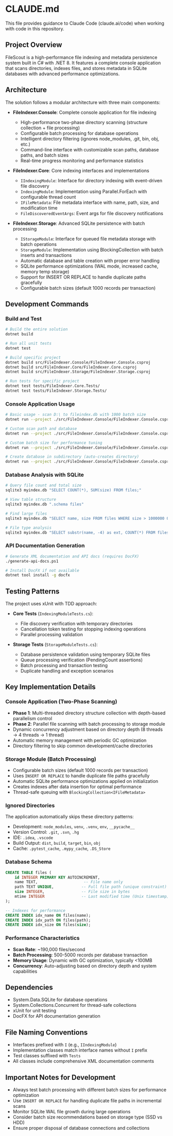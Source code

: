 # CLAUDE.md

This file provides guidance to Claude Code (claude.ai/code) when working with code in this repository.

## Project Overview

FileScout is a high-performance file indexing and metadata persistence system built in C# with .NET 8. It features a complete console application that scans directories, indexes files, and stores metadata in SQLite databases with advanced performance optimizations.

## Architecture

The solution follows a modular architecture with three main components:

- **FileIndexer.Console**: Complete console application for file indexing
  - High-performance two-phase directory scanning (structure collection + file processing)
  - Configurable batch processing for database operations
  - Intelligent directory filtering (ignores node_modules, .git, bin, obj, etc.)
  - Command-line interface with customizable scan paths, database paths, and batch sizes
  - Real-time progress monitoring and performance statistics

- **FileIndexer.Core**: Core indexing interfaces and implementations
  - `IIndexingModule`: Interface for directory indexing with event-driven file discovery
  - `IndexingModule`: Implementation using Parallel.ForEach with configurable thread count
  - `IFileMetadata`: File metadata interface with name, path, size, and modification time
  - `FileDiscoveredEventArgs`: Event args for file discovery notifications

- **FileIndexer.Storage**: Advanced SQLite persistence with batch processing
  - `IStorageModule`: Interface for queued file metadata storage with batch operations
  - `StorageModule`: Implementation using BlockingCollection with batch inserts and transactions
  - Automatic database and table creation with proper error handling
  - SQLite performance optimizations (WAL mode, increased cache, memory temp storage)
  - Support for INSERT OR REPLACE to handle duplicate paths gracefully
  - Configurable batch sizes (default 1000 records per transaction)

## Development Commands

### Build and Test
```bash
# Build the entire solution
dotnet build

# Run all unit tests
dotnet test

# Build specific project
dotnet build src/FileIndexer.Console/FileIndexer.Console.csproj
dotnet build src/FileIndexer.Core/FileIndexer.Core.csproj
dotnet build src/FileIndexer.Storage/FileIndexer.Storage.csproj

# Run tests for specific project
dotnet test tests/FileIndexer.Core.Tests/
dotnet test tests/FileIndexer.Storage.Tests/
```

### Console Application Usage
```bash
# Basic usage - scan D:\ to fileindex.db with 1000 batch size
dotnet run --project ./src/FileIndexer.Console/FileIndexer.Console.csproj

# Custom scan path and database
dotnet run --project ./src/FileIndexer.Console/FileIndexer.Console.csproj -- "C:\MyFiles" "myindex.db"

# Custom batch size for performance tuning
dotnet run --project ./src/FileIndexer.Console/FileIndexer.Console.csproj -- "C:\MyFiles" "myindex.db" 500

# Create database in subdirectory (auto-creates directory)
dotnet run --project ./src/FileIndexer.Console/FileIndexer.Console.csproj -- "C:\MyFiles" "data/backups/index.db" 2000
```

### Database Analysis with SQLite
```bash
# Query file count and total size
sqlite3 myindex.db "SELECT COUNT(*), SUM(size) FROM files;"

# View table structure
sqlite3 myindex.db ".schema files"

# Find large files
sqlite3 myindex.db "SELECT name, size FROM files WHERE size > 1000000 ORDER BY size DESC LIMIT 10;"

# File type analysis
sqlite3 myindex.db "SELECT substr(name, -4) as ext, COUNT(*) FROM files GROUP BY ext ORDER BY COUNT(*) DESC;"
```

### API Documentation Generation
```bash
# Generate XML documentation and API docs (requires DocFX)
./generate-api-docs.ps1

# Install DocFX if not available
dotnet tool install -g docfx
```

## Testing Patterns

The project uses xUnit with TDD approach:

- **Core Tests** (`IndexingModuleTests.cs`):
  - File discovery verification with temporary directories
  - Cancellation token testing for stopping indexing operations
  - Parallel processing validation

- **Storage Tests** (`StorageModuleTests.cs`):
  - Database persistence validation using temporary SQLite files
  - Queue processing verification (PendingCount assertions)
  - Batch processing and transaction testing
  - Duplicate handling and exception scenarios

## Key Implementation Details

### Console Application (Two-Phase Scanning)
- **Phase 1**: Multi-threaded directory structure collection with depth-based parallelism control
- **Phase 2**: Parallel file scanning with batch processing to storage module
- Dynamic concurrency adjustment based on directory depth (8 threads → 4 threads → 1 thread)
- Automatic memory management with periodic GC optimization
- Directory filtering to skip common development/cache directories

### Storage Module (Batch Processing)
- Configurable batch sizes (default 1000 records per transaction)
- Uses `INSERT OR REPLACE` to handle duplicate file paths gracefully
- Automatic SQLite performance optimizations applied on initialization
- Creates indexes after data insertion for optimal performance
- Thread-safe queuing with `BlockingCollection<IFileMetadata>`

### Ignored Directories
The application automatically skips these directory patterns:
- Development: `node_modules`, `venv`, `.venv`, `env`, `__pycache__`
- Version Control: `.git`, `.svn`, `.hg`
- IDE: `.idea`, `.vscode`
- Build Output: `dist`, `build`, `target`, `bin`, `obj`
- Cache: `.pytest_cache`, `.mypy_cache`, `.DS_Store`

### Database Schema
```sql
CREATE TABLE files (
    id INTEGER PRIMARY KEY AUTOINCREMENT,
    name TEXT,                    -- File name only
    path TEXT UNIQUE,            -- Full file path (unique constraint)
    size INTEGER,                -- File size in bytes
    mtime INTEGER                -- Last modified time (Unix timestamp)
);

-- Indexes for performance
CREATE INDEX idx_name ON files(name);
CREATE INDEX idx_path ON files(path);
CREATE INDEX idx_size ON files(size);
```

### Performance Characteristics
- **Scan Rate**: ~190,000 files/second
- **Batch Processing**: 500-5000 records per database transaction
- **Memory Usage**: Dynamic with GC optimization, typically <100MB
- **Concurrency**: Auto-adjusting based on directory depth and system capabilities

## Dependencies
- System.Data.SQLite for database operations
- System.Collections.Concurrent for thread-safe collections
- xUnit for unit testing
- DocFX for API documentation generation

## File Naming Conventions
- Interfaces prefixed with `I` (e.g., `IIndexingModule`)
- Implementation classes match interface names without `I` prefix
- Test classes suffixed with `Tests`
- All classes include comprehensive XML documentation comments

## Important Notes for Development
- Always test batch processing with different batch sizes for performance optimization
- Use `INSERT OR REPLACE` for handling duplicate file paths in incremental scans
- Monitor SQLite WAL file growth during large operations
- Consider batch size recommendations based on storage type (SSD vs HDD)
- Ensure proper disposal of database connections and collections